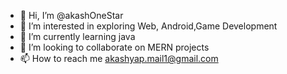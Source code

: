 - 👋 Hi, I’m @akashOneStar
- 👀 I’m interested in exploring Web, Android,Game Development
- 🌱 I’m currently learning java
- 💞️ I’m looking to collaborate on MERN projects
- 📫 How to reach me akashyap.mail1@gmail.com

<!---
akashOneStar/akashOneStar is a ✨ special ✨ repository because its `README.md` (this file) appears on your GitHub profile.
You can click the Preview link to take a look at your changes.
--->

